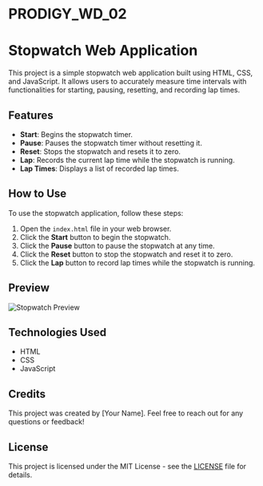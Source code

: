 # PRODIGY_WD_02
# Stopwatch Web Application

This project is a simple stopwatch web application built using HTML, CSS, and JavaScript. It allows users to accurately measure time intervals with functionalities for starting, pausing, resetting, and recording lap times.

## Features

- **Start**: Begins the stopwatch timer.
- **Pause**: Pauses the stopwatch timer without resetting it.
- **Reset**: Stops the stopwatch and resets it to zero.
- **Lap**: Records the current lap time while the stopwatch is running.
- **Lap Times**: Displays a list of recorded lap times.

## How to Use

To use the stopwatch application, follow these steps:

1. Open the `index.html` file in your web browser.
2. Click the **Start** button to begin the stopwatch.
3. Click the **Pause** button to pause the stopwatch at any time.
4. Click the **Reset** button to stop the stopwatch and reset it to zero.
5. Click the **Lap** button to record lap times while the stopwatch is running.

## Preview

![Stopwatch Preview](preview.png)

## Technologies Used

- HTML
- CSS
- JavaScript

## Credits

This project was created by [Your Name]. Feel free to reach out for any questions or feedback!

## License

This project is licensed under the MIT License - see the [LICENSE](LICENSE) file for details.
